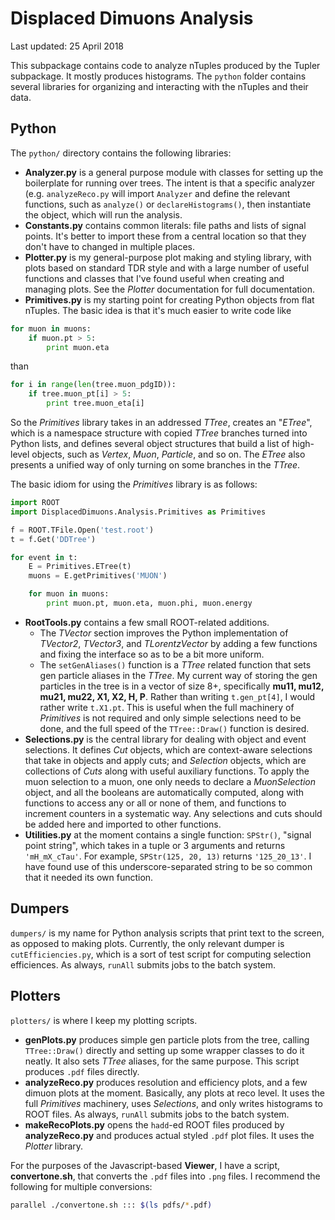 # Displaced Dimuons Analysis

Last updated: 25 April 2018

This subpackage contains code to analyze nTuples produced by the Tupler subpackage. It mostly produces histograms. The `python` folder contains several libraries for organizing and interacting with the nTuples and their data.

## Python

The `python/` directory contains the following libraries:

  * **Analyzer.py** is a general purpose module with classes for setting up the boilerplate for running over trees. The intent is that a specific analyzer (e.g. `analyzeReco.py` will import `Analyzer` and define the relevant functions, such as `analyze()` or `declareHistograms()`, then instantiate the object, which will run the analysis.
  * **Constants.py** contains common literals: file paths and lists of signal points. It's better to import these from a central location so that they don't have to changed in multiple places.
  * **Plotter.py** is my general-purpose plot making and styling library, with plots based on standard TDR style and with a large number of useful functions and classes that I've found useful when creating and managing plots. See the _Plotter_ documentation for full documentation.
  * **Primitives.py** is my starting point for creating Python objects from flat nTuples. The basic idea is that it's much easier to write code like

```python
for muon in muons:
	if muon.pt > 5:
		print muon.eta
```

  than
  
```python
for i in range(len(tree.muon_pdgID)):
	if tree.muon_pt[i] > 5:
		print tree.muon_eta[i]
  ```
  
  So the _Primitives_ library takes in an addressed _TTree_, creates an "_ETree_", which is a namespace structure with copied _TTree_ branches turned into Python lists, and defines several object structures that build a list of high-level objects, such as _Vertex_, _Muon_, _Particle_, and so on. The _ETree_ also presents a unified way of only turning on some branches in the _TTree_.
  
  The basic idiom for using the _Primitives_ library is as follows:
  
```python
import ROOT
import DisplacedDimuons.Analysis.Primitives as Primitives

f = ROOT.TFile.Open('test.root')
t = f.Get('DDTree')

for event in t:
	E = Primitives.ETree(t)
	muons = E.getPrimitives('MUON')

	for muon in muons:
		print muon.pt, muon.eta, muon.phi, muon.energy
```
  * **RootTools.py** contains a few small ROOT-related additions.
    * The _TVector_ section improves the Python implementation of _TVector2_, _TVector3_, and _TLorentzVector_ by adding a few functions and fixing the interface so as to be a bit more uniform.
    * The `setGenAliases()` function is a _TTree_ related function that sets gen particle aliases in the _TTree_. My current way of storing the gen particles in the tree is in a vector of size 8+, specifically **mu11, mu12, mu21, mu22, X1, X2, H, P**. Rather than writing `t.gen_pt[4]`, I would rather write `t.X1.pt`. This is useful when the full machinery of _Primitives_ is not required and only simple selections need to be done, and the full speed of the `TTree::Draw()` function is desired.
  * **Selections.py** is the central library for dealing with object and event selections. It defines _Cut_ objects, which are context-aware selections that take in objects and apply cuts; and _Selection_ objects, which are collections of _Cuts_ along with useful auxiliary functions. To apply the muon selection to a muon, one only needs to declare a _MuonSelection_ object, and all the booleans are automatically computed, along with functions to access any or all or none of them, and functions to increment counters in a systematic way. Any selections and cuts should be added here and imported to other functions.
  * **Utilities.py** at the moment contains a single function: `SPStr()`, "signal point string", which takes in a tuple or 3 arguments and returns `'mH_mX_cTau'`. For example, `SPStr(125, 20, 13)` returns `'125_20_13'`. I have found use of this underscore-separated string to be so common that it needed its own function.

## Dumpers

`dumpers/` is my name for Python analysis scripts that print text to the screen, as opposed to making plots. Currently, the only relevant dumper is `cutEfficiencies.py`, which is a sort of test script for computing selection efficiences. As always, `runAll` submits jobs to the batch system.

## Plotters

`plotters/` is where I keep my plotting scripts. 

  * **genPlots.py** produces simple gen particle plots from the tree, calling `TTree::Draw()` directly and setting up some wrapper classes to do it neatly. It also sets _TTree_ aliases, for the same purpose. This script produces `.pdf` files directly.
  * **analyzeReco.py** produces resolution and efficiency plots, and a few dimuon plots at the moment. Basically, any plots at reco level. It uses the full _Primitives_ machinery, uses _Selections_, and only writes histograms to ROOT files. As always, `runAll` submits jobs to the batch system.
  * **makeRecoPlots.py** opens the `hadd`-ed ROOT files produced by **analyzeReco.py** and produces actual styled `.pdf` plot files. It uses the _Plotter_ library.

  
For the purposes of the Javascript-based **Viewer**, I have a script, **convertone.sh**, that converts the `.pdf` files into `.png` files. I recommend the following for multiple conversions:

```bash
parallel ./convertone.sh ::: $(ls pdfs/*.pdf)
```
